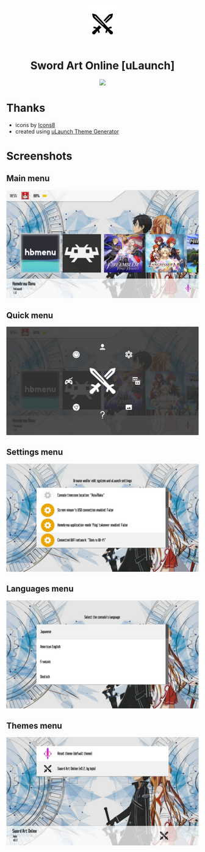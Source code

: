 <p align="center">
  <img width="100" height="100" src="Icon.png">
</p>
<h1 align="center">Sword Art Online [uLaunch]</h1>
<p align="center">
  <a href="https://github.com/bqio/ulaunch-sao/releases">
    <img src="https://img.shields.io/github/downloads/bqio/ulaunch-sao/total.svg">
  </a>
</p>

# Thanks
* icons by <a target="_blank" href="https://icons8.com">Icons8</a>
* created using [uLaunch Theme Generator](https://bqio.ru/ulaunch-theme-generator)

# Screenshots

## Main menu
![Main menu](screenshots/MainMenu.jpg)

## Quick menu
![Quick menu](screenshots/QuickMenu.jpg)

## Settings menu
![Settings menu](screenshots/SettingsMenu.jpg)

## Languages menu
![Languages menu](screenshots/LanguagesMenu.jpg)

## Themes menu
![Themes menu](screenshots/ThemesMenu.jpg)
